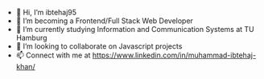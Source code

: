 - 👋 Hi, I’m ibtehaj95
- 👀 I’m becoming a Frontend/Full Stack Web Developer
- 🌱 I’m currently studying Information and Communication Systems at TU Hamburg
- 💞️ I’m looking to collaborate on Javascript projects
- 📫 Connect with me at https://www.linkedin.com/in/muhammad-ibtehaj-khan/

<!---
ibtehaj95/ibtehaj95 is a ✨ special ✨ repository because its `README.md` (this file) appears on your GitHub profile.
You can click the Preview link to take a look at your changes.
--->
